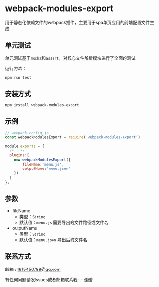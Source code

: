 # webpack-modules-export
  用于静态化依赖文件的webpack插件，主要用于spa单页应用的前端配置文件生成

## 单元测试
  单元测试基于`mocha`和`assert`，对核心文件解析模块进行了全面的测试
  
  运行方法：
```markdown
npm run test
```

## 安装方式
```
npm install webpack-modules-export
```

## 示例
```javascript
// webpack.config.js
const webpackModulesExport = require('webpack-modules-export');

module.exports = {
  /*...*/
  plugins:[
    new webpackModulesExport({
        fileName:'menu.js',
        outputName:'menu.json'
    })
  ]
};
```

## 参数
- fileName
    - 类型：`String` 
    - 默认值：`menu.js`
    需要导出的文件路径或文件名
- outputName
   - 类型：`String` 
   - 默认值：`menu.json`
   导出后的文件名

## 联系方式

邮箱 : 1615450788@qq.com

有任何问题请发Issues或者邮箱联系我-.-  谢谢!
